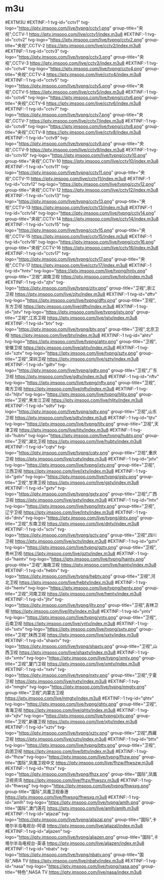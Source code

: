 # m3u
 #EXTM3U #EXTINF:-1 tvg-id="cctv1" tvg-logo="https://iptv.jmsooo.com/live/tvpng/cctv1.png" group-title="央视",CCTV-1 https://iptv.jmsooo.com/live/cctv1/index.m3u8 #EXTINF:-1 tvg-id="cctv2" tvg-logo="https://iptv.jmsooo.com/live/tvpng/cctv2.png" group-title="央视",CCTV-2 https://iptv.jmsooo.com/live/cctv2/index.m3u8 #EXTINF:-1 tvg-id="cctv3" tvg-logo="https://iptv.jmsooo.com/live/tvpng/cctv3.png" group-title="央视",CCTV-3 https://iptv.jmsooo.com/live/cctv3/index.m3u8 #EXTINF:-1 tvg-id="cctv4" tvg-logo="https://iptv.jmsooo.com/live/tvpng/cctv4.png" group-title="央视",CCTV-4 https://iptv.jmsooo.com/live/cctv4/index.m3u8 #EXTINF:-1 tvg-id="cctv5" tvg-logo="https://iptv.jmsooo.com/live/tvpng/cctv5.png" group-title="央视",CCTV-5 https://iptv.jmsooo.com/live/cctv5/index.m3u8 #EXTINF:-1 tvg-id="cctv6" tvg-logo="https://iptv.jmsooo.com/live/tvpng/cctv6.png" group-title="央视",CCTV-6 https://iptv.jmsooo.com/live/cctv6/index.m3u8 #EXTINF:-1 tvg-id="cctv7" tvg-logo="https://iptv.jmsooo.com/live/tvpng/cctv7.png" group-title="央视",CCTV-7 https://iptv.jmsooo.com/live/cctv7/index.m3u8 #EXTINF:-1 tvg-id="cctv8" tvg-logo="https://iptv.jmsooo.com/live/tvpng/cctv8.png" group-title="央视",CCTV-8 https://iptv.jmsooo.com/live/cctv8/index.m3u8 #EXTINF:-1 tvg-id="cctv9" tvg-logo="https://iptv.jmsooo.com/live/tvpng/cctv9.png" group-title="央视",CCTV-9 https://iptv.jmsooo.com/live/cctv9/index.m3u8 #EXTINF:-1 tvg-id="cctv10" tvg-logo="https://iptv.jmsooo.com/live/tvpng/cctv10.png" group-title="央视",CCTV-10 https://iptv.jmsooo.com/live/cctv10/index.m3u8 #EXTINF:-1 tvg-id="cctv11" tvg-logo="https://iptv.jmsooo.com/live/tvpng/cctv11.png" group-title="央视",CCTV-11 https://iptv.jmsooo.com/live/cctv11/index.m3u8 #EXTINF:-1 tvg-id="cctv12" tvg-logo="https://iptv.jmsooo.com/live/tvpng/cctv12.png" group-title="央视",CCTV-12 https://iptv.jmsooo.com/live/cctv12/index.m3u8 #EXTINF:-1 tvg-id="cctv13" tvg-logo="https://iptv.jmsooo.com/live/tvpng/cctv13.png" group-title="央视",CCTV-13 https://iptv.jmsooo.com/live/cctv13/index.m3u8 #EXTINF:-1 tvg-id="cctv14" tvg-logo="https://iptv.jmsooo.com/live/tvpng/cctv14.png" group-title="央视",CCTV-14 https://iptv.jmsooo.com/live/cctv14/index.m3u8 #EXTINF:-1 tvg-id="cctv15" tvg-logo="https://iptv.jmsooo.com/live/tvpng/cctv15.png" group-title="央视",CCTV-15 https://iptv.jmsooo.com/live/cctv15/index.m3u8 #EXTINF:-1 tvg-id="cctv16" tvg-logo="https://iptv.jmsooo.com/live/tvpng/cctv16.png" group-title="央视",CCTV-16 https://iptv.jmsooo.com/live/cctv16/index.m3u8 #EXTINF:-1 tvg-id="cctv17" tvg-logo="https://iptv.jmsooo.com/live/tvpng/cctv17.png" group-title="央视",CCTV-17 https://iptv.jmsooo.com/live/cctv17/index.m3u8 #EXTINF:-1 tvg-id="hntv" tvg-logo="https://iptv.jmsooo.com/live/tvpng/hntv.png" group-title="卫视",湖南卫视 https://iptv.jmsooo.com/live/hntv/index.m3u8 #EXTINF:-1 tvg-id="zjtv" tvg-logo="https://iptv.jmsooo.com/live/tvpng/zjtv.png" group-title="卫视",浙江卫视 https://iptv.jmsooo.com/live/zjtv/index.m3u8 #EXTINF:-1 tvg-id="dftv" tvg-logo="https://iptv.jmsooo.com/live/tvpng/dftv.png" group-title="卫视",东方卫视 https://iptv.jmsooo.com/live/dftv/index.m3u8 #EXTINF:-1 tvg-id="jstv" tvg-logo="https://iptv.jmsooo.com/live/tvpng/jstv.png" group-title="卫视",江苏卫视 https://iptv.jmsooo.com/live/jstv/index.m3u8 #EXTINF:-1 tvg-id="btv" tvg-logo="https://iptv.jmsooo.com/live/tvpng/btv.png" group-title="卫视",北京卫视 https://iptv.jmsooo.com/live/btv/index.m3u8 #EXTINF:-1 tvg-id="ahtv" tvg-logo="https://iptv.jmsooo.com/live/tvpng/ahtv.png" group-title="卫视",安徽卫视 https://iptv.jmsooo.com/live/ahtv/index.m3u8 #EXTINF:-1 tvg-id="sztv" tvg-logo="https://iptv.jmsooo.com/live/tvpng/sztv.png" group-title="卫视",深圳卫视 https://iptv.jmsooo.com/live/sztv/index.m3u8 #EXTINF:-1 tvg-id="gdtv" tvg-logo="https://iptv.jmsooo.com/live/tvpng/gdtv.png" group-title="卫视",广东卫视 https://iptv.jmsooo.com/live/gdtv/index.m3u8 #EXTINF:-1 tvg-id="nftv" tvg-logo="https://iptv.jmsooo.com/live/tvpng/nftv.png" group-title="卫视",南方卫视 https://iptv.jmsooo.com/live/nftv/index.m3u8 #EXTINF:-1 tvg-id="hljtv" tvg-logo="https://iptv.jmsooo.com/live/tvpng/hljtv.png" group-title="卫视",黑龙江卫视 https://iptv.jmsooo.com/live/hljtv/index.m3u8 #EXTINF:-1 tvg-id="sdtv" tvg-logo="https://iptv.jmsooo.com/live/tvpng/sdtv.png" group-title="卫视",山东卫视 https://iptv.jmsooo.com/live/sdtv/index.m3u8 #EXTINF:-1 tvg-id="tjtv" tvg-logo="https://iptv.jmsooo.com/live/tvpng/tjtv.png" group-title="卫视",天津卫视 https://iptv.jmsooo.com/live/tjtv/index.m3u8 #EXTINF:-1 tvg-id="hubtv" tvg-logo="https://iptv.jmsooo.com/live/tvpng/hubtv.png" group-title="卫视",湖北卫视 https://iptv.jmsooo.com/live/hubtv/index.m3u8 #EXTINF:-1 tvg-id="cqtv" tvg-logo="https://iptv.jmsooo.com/live/tvpng/cqtv.png" group-title="卫视",重庆卫视 https://iptv.jmsooo.com/live/cqtv/index.m3u8 #EXTINF:-1 tvg-id="jxtv" tvg-logo="https://iptv.jmsooo.com/live/tvpng/jxtv.png" group-title="卫视",江西卫视 https://iptv.jmsooo.com/live/jxtv/index.m3u8 #EXTINF:-1 tvg-id="gstv" tvg-logo="https://iptv.jmsooo.com/live/tvpng/gstv.png" group-title="卫视",甘肃卫视 https://iptv.jmsooo.com/live/gstv/index.m3u8 #EXTINF:-1 tvg-id="gxtv" tvg-logo="https://iptv.jmsooo.com/live/tvpng/gxtv.png" group-title="卫视",广西卫视 https://iptv.jmsooo.com/live/gxtv/index.m3u8 #EXTINF:-1 tvg-id="lntv" tvg-logo="https://iptv.jmsooo.com/live/tvpng/lntv.png" group-title="卫视",辽宁卫视 https://iptv.jmsooo.com/live/lntv/index.m3u8 #EXTINF:-1 tvg-id="dntv" tvg-logo="https://iptv.jmsooo.com/live/tvpng/dntv.png" group-title="卫视",东南卫视 https://iptv.jmsooo.com/live/dntv/index.m3u8 #EXTINF:-1 tvg-id="sctv" tvg-logo="https://iptv.jmsooo.com/live/tvpng/sctv.png" group-title="卫视",四川卫视 https://iptv.jmsooo.com/live/sctv/index.m3u8 #EXTINF:-1 tvg-id="gztv" tvg-logo="https://iptv.jmsooo.com/live/tvpng/gztv.png" group-title="卫视",贵州卫视 https://iptv.jmsooo.com/live/gztv/index.m3u8 #EXTINF:-1 tvg-id="haintv" tvg-logo="https://iptv.jmsooo.com/live/tvpng/haintv.png" group-title="卫视",海南卫视 https://iptv.jmsooo.com/live/haintv/index.m3u8 #EXTINF:-1 tvg-id="hebtv" tvg-logo="https://iptv.jmsooo.com/live/tvpng/hebtv.png" group-title="卫视",河北卫视 https://iptv.jmsooo.com/live/hebtv/index.m3u8 #EXTINF:-1 tvg-id="hentv" tvg-logo="https://iptv.jmsooo.com/live/tvpng/hentv.png" group-title="卫视",河南卫视 https://iptv.jmsooo.com/live/hentv/index.m3u8 #EXTINF:-1 tvg-id="jltv" tvg-logo="https://iptv.jmsooo.com/live/tvpng/jltv.png" group-title="卫视",吉林卫视 https://iptv.jmsooo.com/live/jltv/index.m3u8 #EXTINF:-1 tvg-id="yntv" tvg-logo="https://iptv.jmsooo.com/live/tvpng/yntv.png" group-title="卫视",云南卫视 https://iptv.jmsooo.com/live/yntv/index.m3u8 #EXTINF:-1 tvg-id="sxtv" tvg-logo="https://iptv.jmsooo.com/live/tvpng/sxtv.png" group-title="卫视",陕西卫视 https://iptv.jmsooo.com/live/sxtv/index.m3u8 #EXTINF:-1 tvg-id="shaxtv" tvg-logo="https://iptv.jmsooo.com/live/tvpng/shaxtv.png" group-title="卫视",山西卫视 https://iptv.jmsooo.com/live/shaxtv/index.m3u8 #EXTINF:-1 tvg-id="xmtv" tvg-logo="https://iptv.jmsooo.com/live/tvpng/xmtv.png" group-title="卫视",厦门卫视 https://iptv.jmsooo.com/live/xmtv/index.m3u8 #EXTINF:-1 tvg-id="nxtv" tvg-logo="https://iptv.jmsooo.com/live/tvpng/nxtv.png" group-title="卫视",宁夏卫视 https://iptv.jmsooo.com/live/nxtv/index.m3u8 #EXTINF:-1 tvg-id="nmgtv" tvg-logo="https://iptv.jmsooo.com/live/tvpng/nmgtv.png" group-title="卫视",内蒙古卫视 https://iptv.jmsooo.com/live/nmgtv/index.m3u8 #EXTINF:-1 tvg-id="qhtv" tvg-logo="https://iptv.jmsooo.com/live/tvpng/qhtv.png" group-title="卫视",青海卫视 https://iptv.jmsooo.com/live/qhtv/index.m3u8 #EXTINF:-1 tvg-id="xjtv" tvg-logo="https://iptv.jmsooo.com/live/tvpng/xjtv.png" group-title="卫视",新疆卫视 https://iptv.jmsooo.com/live/xjtv/index.m3u8 #EXTINF:-1 tvg-id="xztv" tvg-logo="https://iptv.jmsooo.com/live/tvpng/xztv.png" group-title="卫视",西藏卫视 https://iptv.jmsooo.com/live/xztv/index.m3u8 #EXTINF:-1 tvg-id="bttv" tvg-logo="https://iptv.jmsooo.com/live/tvpng/bttv.png" group-title="卫视",兵团卫视 https://iptv.jmsooo.com/live/bttv/index.m3u8 #EXTINF:-1 tvg-id="fhzw" tvg-logo="https://iptv.jmsooo.com/live/tvpng/fhzw.png" group-title="国际",凤凰卫视中文 https://iptv.jmsooo.com/live/fhzw/fhwszw.m3u8 #EXTINF:-1 tvg-id="fhzx" tvg-logo="https://iptv.jmsooo.com/live/tvpng/fhzx.png" group-title="国际",凤凰卫视资讯 https://iptv.jmsooo.com/live/fhzx/fhwszx.m3u8 #EXTINF:-1 tvg-id="fhwsxg" tvg-logo="https://iptv.jmsooo.com/live/tvpng/fhwsxg.png" group-title="国际",凤凰卫视香港 https://iptv.jmsooo.com/live/fhwsxg/fhwsxg.m3u8 #EXTINF:-1 tvg-id="amlh" tvg-logo="https://iptv.jmsooo.com/live/tvpng/amlh.png" group-title="国际",澳门莲花 https://iptv.jmsooo.com/live/amlh/amlh.m3u8 #EXTINF:-1 tvg-id="aljazal" tvg-logo="https://iptv.jmsooo.com/live/tvpng/aljazal.png" group-title="国际",卡塔尔半岛电视台-阿语 https://iptv.jmsooo.com/live/aljazal/index.m3u8 #EXTINF:-1 tvg-id="aljazen" tvg-logo="https://iptv.jmsooo.com/live/tvpng/aljazen.png" group-title="国际",卡塔尔半岛电视台-英语 https://iptv.jmsooo.com/live/aljazen/index.m3u8 #EXTINF:-1 tvg-id="nbatv" tvg-logo="https://iptv.jmsooo.com/live/tvpng/nbatv.png" group-title="国际",NBA TV https://iptv.jmsooo.com/live/nbatv/index.m3u8 #EXTINF:-1 tvg-id="nasa" tvg-logo="https://iptv.jmsooo.com/live/tvpng/nasa.png" group-title="特色",NASA TV https://iptv.jmsooo.com/live/nasa/index.m3u8
